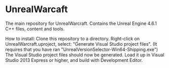 # UnrealWarcaft
The main repository for UnrealWarcraft. Contains the Unreal Engine 4.6.1 C++ files, content and tools.

How to install:
Clone this repository to a directory.
Right-click on UnrealWarcraft.uproject, select: "Generate Visual Studio project files". (It requires that you have ran "UnrealVersionSelector-Win64-Shipping.exe")
The Visual Studio project files should now be generated. Load it up in Visual Studio 2013 Express or higher, and build with Development Editor.